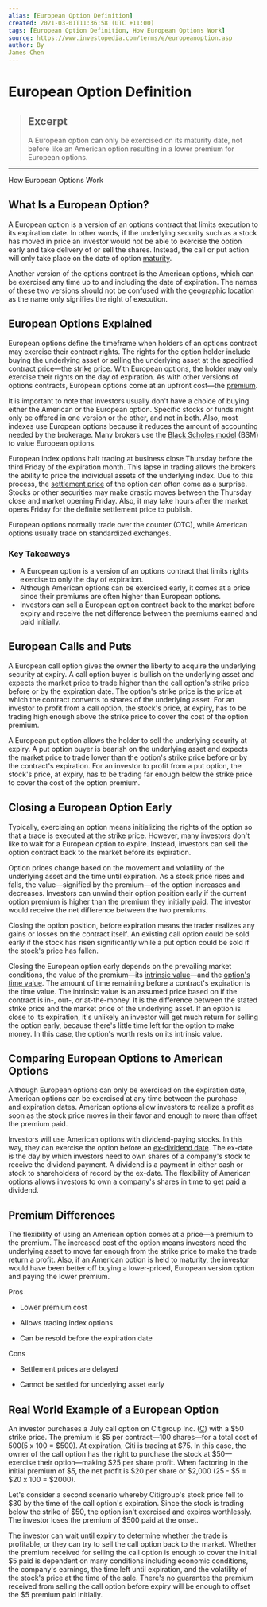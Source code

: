 ```yaml
---
alias: [European Option Definition]
created: 2021-03-01T11:36:58 (UTC +11:00)
tags: [European Option Definition, How European Options Work]
source: https://www.investopedia.com/terms/e/europeanoption.asp
author: By
James Chen
---
```


# European Option Definition

> ## Excerpt
> A European option can only be exercised on its maturity date, not before like an American option resulting in a lower premium for European options.

---

How European Options Work
## What Is a European Option?

A European option is a version of an options contract that limits execution to its expiration date. In other words, if the underlying security such as a stock has moved in price an investor would not be able to exercise the option early and take delivery of or sell the shares. Instead, the call or put action will only take place on the date of option [maturity](https://www.investopedia.com/terms/m/maturity.asp).

Another version of the options contract is the American options, which can be exercised any time up to and including the date of expiration. The names of these two versions should not be confused with the geographic location as the name only signifies the right of execution.

## European Options Explained

European options define the timeframe when holders of an options contract may exercise their contract rights. The rights for the option holder include buying the underlying asset or selling the underlying asset at the specified contract price—the [strike price](https://www.investopedia.com/terms/s/strikeprice.asp). With European options, the holder may only exercise their rights on the day of expiration. As with other versions of options contracts, European options come at an upfront cost—the [premium](https://www.investopedia.com/terms/o/option-premium.asp).

It is important to note that investors usually don't have a choice of buying either the American or the European option. Specific stocks or funds might only be offered in one version or the other, and not in both. Also, most indexes use European options because it reduces the amount of accounting needed by the brokerage. Many brokers use the [Black Scholes model](https://www.investopedia.com/terms/b/blackscholes.asp) (BSM) to value European options.

European index options halt trading at business close Thursday before the third Friday of the expiration month. This lapse in trading allows the brokers the ability to price the individual assets of the underlying index. Due to this process, the [settlement price](https://www.investopedia.com/terms/s/settlementprice.asp) of the option can often come as a surprise. Stocks or other securities may make drastic moves between the Thursday close and market opening Friday. Also, it may take hours after the market opens Friday for the definite settlement price to publish.

European options normally trade over the counter (OTC), while American options usually trade on standardized exchanges. 

### Key Takeaways

-   A European option is a version of an options contract that limits rights exercise to only the day of expiration.
-   Although American options can be exercised early, it comes at a price since their premiums are often higher than European options.
-   Investors can sell a European option contract back to the market before expiry and receive the net difference between the premiums earned and paid initially.

## European Calls and Puts

A European call option gives the owner the liberty to acquire the underlying security at expiry. A call option buyer is bullish on the underlying asset and expects the market price to trade higher than the call option's strike price before or by the expiration date. The option's strike price is the price at which the contract converts to shares of the underlying asset. For an investor to profit from a call option, the stock's price, at expiry, has to be trading high enough above the strike price to cover the cost of the option premium.

A European put option allows the holder to sell the underlying security at expiry. A put option buyer is bearish on the underlying asset and expects the market price to trade lower than the option's strike price before or by the contract's expiration. For an investor to profit from a put option, the stock's price, at expiry, has to be trading far enough below the strike price to cover the cost of the option premium.

## Closing a European Option Early

Typically, exercising an option means initializing the rights of the option so that a trade is executed at the strike price. However, many investors don't like to wait for a European option to expire. Instead, investors can sell the option contract back to the market before its expiration.

Option prices change based on the movement and volatility of the underlying asset and the time until expiration. As a stock price rises and falls, the value—signified by the premium—of the option increases and decreases. Investors can unwind their option position early if the current option premium is higher than the premium they initially paid. The investor would receive the net difference between the two premiums.

Closing the option position, before expiration means the trader realizes any gains or losses on the contract itself. An existing call option could be sold early if the stock has risen significantly while a put option could be sold if the stock's price has fallen.

Closing the European option early depends on the prevailing market conditions, the value of the premium—its [intrinsic value](https://www.investopedia.com/terms/i/intrinsicvalue.asp)—and the [option's time value](https://www.investopedia.com/terms/t/timevalue.asp). The amount of time remaining before a contract's expiration is the time value. The intrinsic value is an assumed price based on if the contract is in-, out-, or at-the-money. It is the difference between the stated strike price and the market price of the underlying asset. If an option is close to its expiration, it's unlikely an investor will get much return for selling the option early, because there's little time left for the option to make money. In this case, the option's worth rests on its intrinsic value.

## Comparing European Options to American Options

Although European options can only be exercised on the expiration date, American options can be exercised at any time between the purchase and expiration dates. American options allow investors to realize a profit as soon as the stock price moves in their favor and enough to more than offset the premium paid.

Investors will use American options with dividend-paying stocks. In this way, they can exercise the option before an [ex-dividend date](https://www.investopedia.com/terms/e/ex-date.asp). The ex-date is the day by which investors need to own shares of a company's stock to receive the dividend payment. A dividend is a payment in either cash or stock to shareholders of record by the ex-date. The flexibility of American options allows investors to own a company's shares in time to get paid a dividend.

## Premium Differences

The flexibility of using an American option comes at a price—a premium to the premium. The increased cost of the option means investors need the underlying asset to move far enough from the strike price to make the trade return a profit. Also, if an American option is held to maturity, the investor would have been better off buying a lower-priced, European version option and paying the lower premium.

Pros

-   Lower premium cost
    
-   Allows trading index options
    
-   Can be resold before the expiration date
    

Cons

-   Settlement prices are delayed
    
-   Cannot be settled for underlying asset early
    

## Real World Example of a European Option

An investor purchases a July call option on Citigroup Inc. ([C](https://www.investopedia.com/markets/quote?tvwidgetsymbol=c)) with a $50 strike price. The premium is $5 per contract—100 shares—for a total cost of $500 ($5 x 100 = $500). At expiration, Citi is trading at $75. In this case, the owner of the call option has the right to purchase the stock at $50—exercise their option—making $25 per share profit. When factoring in the initial premium of $5, the net profit is $20 per share or $2,000 (25 - $5 = $20 x 100 = $2000).

Let's consider a second scenario whereby Citigroup's stock price fell to $30 by the time of the call option's expiration. Since the stock is trading below the strike of $50, the option isn't exercised and expires worthlessly. The investor loses the premium of $500 paid at the onset.

The investor can wait until expiry to determine whether the trade is profitable, or they can try to sell the call option back to the market. Whether the premium received for selling the call option is enough to cover the initial $5 paid is dependent on many conditions including economic conditions, the company's earnings, the time left until expiration, and the volatility of the stock's price at the time of the sale. There's no guarantee the premium received from selling the call option before expiry will be enough to offset the $5 premium paid initially.
